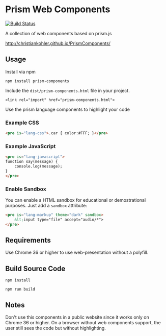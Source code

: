 Prism Web Components
========

[![Build Status](https://travis-ci.org/ChristianKohler/PrismComponents.svg?branch=master)](https://travis-ci.org/ChristianKohler/PrismComponents)

A collection of web components based on prism.js

http://christiankohler.github.io/PrismComponents/

## Usage

Install via npm

    npm install prism-components

Include the `dist/prism-components.html` file in your project.

    <link rel="import" href="prism-components.html">

Use the prism language components to highlight your code

### Example CSS

```html
<pre is="lang-css">.car { color:#FFF; }</pre>
```
### Example JavaScript

```html
<pre is="lang-javascript">
function say(message) {
    console.log(message);
}
</pre>
```

### Enable Sandbox

You can enable a HTML sandbox for educational or demostrational purposes. Just add a `sandbox` attribute:
```html
<pre is="lang-markup" theme="dark" sandbox>
    &lt;input type="file" accept="audio/*">
</pre>
```

## Requirements
Use Chrome 36 or higher to use web-presentation without a polyfill.

## Build Source Code

    npm install
    
    npm run build

## Notes
Don't use this components in a public website since it works only on Chrome 36 or higher. On a browser without web components support, the user still sees the code but without highlighting.
